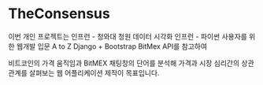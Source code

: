 # TheConsensus
이번 개인 프로젝트는
인프런 - 청와대 청원 데이터 시각화
인프런 - 파이썬 사용자를 위한 웹개발 입문 A to Z Django + Bootstrap
BitMex API를 참고하여

비트코인의 가격 움직임과 BitMEX 채팅창의 단어를 분석해
가격과 시장 심리간의 상관관계를 살펴보는 웹 어플리케이션 제작이 목표입니다.
